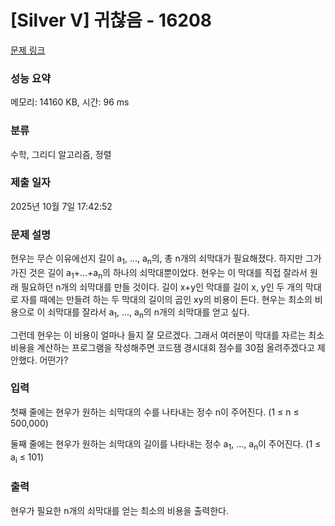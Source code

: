 # [Silver V] 귀찮음 - 16208 

[문제 링크](https://www.acmicpc.net/problem/16208) 

### 성능 요약

메모리: 14160 KB, 시간: 96 ms

### 분류

수학, 그리디 알고리즘, 정렬

### 제출 일자

2025년 10월 7일 17:42:52

### 문제 설명

<p>현우는 무슨 이유에선지 길이 a<sub>1</sub>, ..., a<sub>n</sub>의, 총 n개의 쇠막대가 필요해졌다. 하지만 그가 가진 것은 길이 a<sub>1</sub>+...+a<sub>n</sub>의 하나의 쇠막대뿐이었다. 현우는 이 막대를 직접 잘라서 원래 필요하던 n개의 쇠막대를 만들 것이다. 길이 x+y인 막대를 길이 x, y인 두 개의 막대로 자를 때에는 만들려 하는 두 막대의 길이의 곱인 xy의 비용이 든다. 현우는 최소의 비용으로 이 쇠막대를 잘라서 a<sub>1</sub>, ..., a<sub>n</sub>의 n개의 쇠막대를 얻고 싶다.</p>

<p>그런데 현우는 이 비용이 얼마나 들지 잘 모르겠다. 그래서 여러분이 막대를 자르는 최소 비용을 계산하는 프로그램을 작성해주면 코드잼 경시대회 점수를 30점 올려주겠다고 제안했다. 어떤가?</p>

### 입력 

 <p>첫째 줄에는 현우가 원하는 쇠막대의 수를 나타내는 정수 n이 주어진다. (1 ≤ n ≤ 500,000)</p>

<p>둘째 줄에는 현우가 원하는 쇠막대의 길이를 나타내는 정수 a<sub>1</sub>, ..., a<sub>n</sub>이 주어진다. (1 ≤ a<sub>i</sub> ≤ 101)</p>

### 출력 

 <p>현우가 필요한 n개의 쇠막대를 얻는 최소의 비용을 출력한다.</p>

